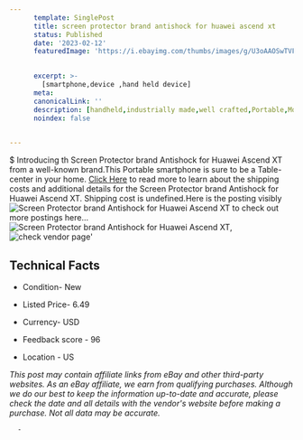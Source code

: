 ```yaml
---
      template: SinglePost
      title: screen protector brand antishock for huawei ascend xt
      status: Published
      date: '2023-02-12'
      featuredImage: 'https://i.ebayimg.com/thumbs/images/g/U3oAAOSwTVFjSe2c/s-l225.jpg'
       

      excerpt: >-
        [smartphone,device ,hand held device]
      meta:
      canonicalLink: ''
      description: [handheld,industrially made,well crafted,Portable,Mobile,Compact,Convenient,Lightweight,Maneuverable,Man-portable,Miniature,Carriable,Hand-held,Light,Holdable,Transportable,Mobile device,Pocket-sized,On-the-go,Wireless,Cordless,Compact size,Convenient size, smartphone,device ,hand held device]
      noindex: false
      

---
```

$
      Introducing th Screen Protector brand Antishock for Huawei Ascend XT from a well-known brand.This Portable smartphone is sure to be a Table-center in your home. [Click Here](https://www.ebay.com/itm/284993017465?hash=item425ae85679%3Ag%3AU3oAAOSwTVFjSe2c&amdata=enc%3AAQAHAAAA4IoI6sW%2BraHmPHER%2BCQaCnAcKAwKg7%2BkrtcJgDrux%2B1%2BHqTcYq%2FbRPZfdTLJDrCO2EV%2F5%2BcXdsQtjz53b0B2%2Bp4lkSAUMEO2O9lsaY4RpcULugK%2FlPbREMyO4adS9B26Isj82k%2BNvlWvw56fxhSxBYRBeEUUQSUZwPXUpgJaw3qDWkrWe7HqvF6kiaiLC9mBNR3wTzzluPDtZx8rEQgYR%2FmzTjkmrkdhPcOaDPHUbFFYXl30kznBftpUETba8yP4XGOzkhq3yzmY3gT38Wn0s4T22sFjR1sfoFsQoxh%2FFMm9&mkevt=1&mkcid=1&mkrid=711-53200-19255-0&campid=%253CePNCampaignId%253E&customid=%253CreferenceId%253E&toolid=10049) to read more to learn about the shipping costs and additional details for the Screen Protector brand Antishock for Huawei Ascend XT. Shipping cost is undefined.Here is the posting visibly ![Screen Protector brand Antishock for Huawei Ascend XT](https://i.ebayimg.com/thumbs/images/g/U3oAAOSwTVFjSe2c/s-l225.jpg) to check out more postings here... ![Screen Protector brand Antishock for Huawei Ascend XT](https://i.ebayimg.com/images/g/U3oAAOSwTVFjSe2c/s-l960.jpg), ![check vendor page](https://origin-galleryplus.ebayimg.com/ws/web/284993017465_2_0_1/225x225.jpg,https://origin-galleryplus.ebayimg.com/ws/web/284993017465_3_0_1/225x225.jpg,https://origin-galleryplus.ebayimg.com/ws/web/284993017465_4_0_1/225x225.jpg,https://origin-galleryplus.ebayimg.com/ws/web/284993017465_5_0_1/225x225.jpg,https://origin-galleryplus.ebayimg.com/ws/web/284993017465_6_0_1/225x225.jpg)'

      

 ## Technical Facts 



     
      

 - Condition- New 


      

 - Listed Price- 6.49 


      

 - Currency- USD 


      

 - Feedback score - 96 


      

 - Location - US 


      
      

 *_This post may contain affiliate links from eBay and other third-party websites. As an eBay affiliate, we earn from qualifying purchases. Although we do our best to keep the information up-to-date and accurate, please check the date and all details with the vendor's website before making a purchase. Not all data may be accurate._*




      -

